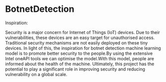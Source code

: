 # BotnetDetection
Inspiration:

Security is a major concern for Internet of Things (IoT) devices. Due to their vulnerabilities, these devices are an easy target for unauthorised access. Traditional security mechanisms are not easily deployed on these tiny devices. In light of this, the inspiration for   botnet detection machine learning model is to promote better security to the people.By using the extensive Intel oneAPI tools we can optimise the model.With this model, people are informed about the health of the machine. Ultimately, this project has the potential to play a significant role in improving  security and reducing vulnerability on a global scale.
